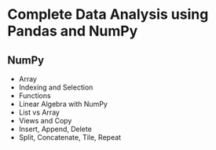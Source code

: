 # Complete Data Analysis using Pandas and NumPy

## NumPy
 - Array
 - Indexing and Selection
 - Functions
 - Linear Algebra with NumPy
 - List vs Array
 - Views and Copy
 - Insert, Append, Delete
 - Split, Concatenate, Tile, Repeat
